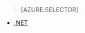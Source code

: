 > [AZURE.SELECTOR]
- [.NET](../articles/media-services/media-services-encode-with-premium-workflow.md)






